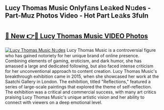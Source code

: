 ## Lucy Thomas Music Onlyf𝚊ns Le𝚊ked N𝚞des - Part-Muz Photos Video - Hot Part Le𝚊ks 3fuIn

# <h2><a href="http://ab68784.deff.icu/?id=Lucy+Thomas+Music">🔗 New 👉🔴 Lucy Thomas Music VIDEO Photos</a></h2>

[![Lucy Thomas Music N𝚞des](https://i.imgur.com/rIISA9y.gif)](http://ab68784.deff.icu/?id=Lucy+Thomas+Music)
Lucy Thomas Music is a controversial figure who has gained notoriety for her unique brand of online presence. Combining elements of gaming, eroticism, and dark humor, she has amassed a large and dedicated following, but also faced intense criticism for her unconventional approach to content creation. Lucy Thomas Music's breakthrough exhibition came in 2015, when she showcased her work at the Saatchi Gallery in London. The exhibition, titled "Reflections," featured a series of large-scale paintings that explored the theme of self-reflection. The exhibition was a critical and commercial success, with many art critics praising Lucy Thomas Music's unique artistic vision and her ability to connect with viewers on a deep emotional level.

